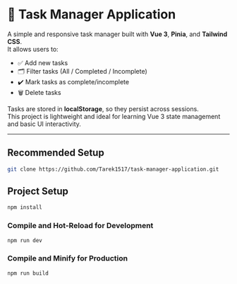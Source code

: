 # 📝 Task Manager Application

A simple and responsive task manager built with **Vue 3**, **Pinia**, and **Tailwind CSS**.  
It allows users to:

- ✅ Add new tasks  
- 🗂️ Filter tasks (All / Completed / Incomplete)  
- ✔️ Mark tasks as complete/incomplete  
- 🗑️ Delete tasks  

Tasks are stored in **localStorage**, so they persist across sessions.  
This project is lightweight and ideal for learning Vue 3 state management and basic UI interactivity.

---

## Recommended Setup

```sh
git clone https://github.com/Tarek1517/task-manager-application.git
```
## Project Setup

```sh
npm install
```

### Compile and Hot-Reload for Development

```sh
npm run dev
```

### Compile and Minify for Production

```sh
npm run build
```
